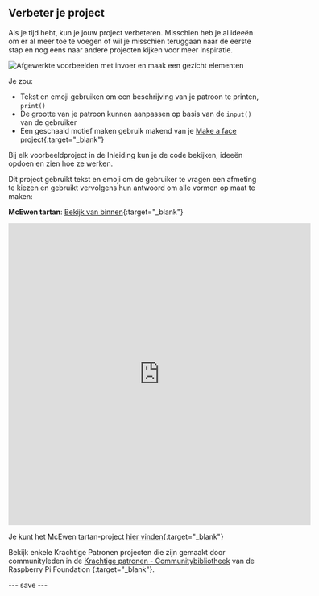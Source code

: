 ## Verbeter je project

Als je tijd hebt, kun je jouw project verbeteren. Misschien heb je al ideeën om er al meer toe te voegen of wil je misschien teruggaan naar de eerste stap en nog eens naar andere projecten kijken voor meer inspiratie.

![Afgewerkte voorbeelden met invoer en maak een gezicht elementen](images/upgrade.gif)

Je zou:
- Tekst en emoji gebruiken om een beschrijving van je patroon te printen, `print()`
- De grootte van je patroon kunnen aanpassen op basis van de `input()` van de gebruiker
- Een geschaald motief maken gebruik makend van je [Make a face project](https://projects.raspberrypi.org/en/projects/make-a-face){:target="_blank"}

Bij elk voorbeeldproject in de Inleiding kun je de code bekijken, ideeën opdoen en zien hoe ze werken.

Dit project gebruikt tekst en emoji om de gebruiker te vragen een afmeting te kiezen en gebruikt vervolgens hun antwoord om alle vormen op maat te maken:

**McEwen tartan**: [Bekijk van binnen](https://trinket.io/python/a65a783307){:target="_blank"}
<iframe src="https://editor.raspberrypi.org/en/embed/viewer/mcewen-tartan-example" width="600" height="600" frameborder="0" marginwidth="0" marginheight="0" allowfullscreen>
</iframe>

Je kunt het McEwen tartan-project [hier vinden](https://editor.raspberrypi.org/en/projects/mcewen-tartan-example){:target="_blank"}

Bekijk enkele Krachtige Patronen projecten die zijn gemaakt door communityleden in de [Krachtige patronen - Communitybibliotheek](https://wke.lt/w/s/yyNPQT) van de Raspberry Pi Foundation {:target="_blank"}.

--- save ---

